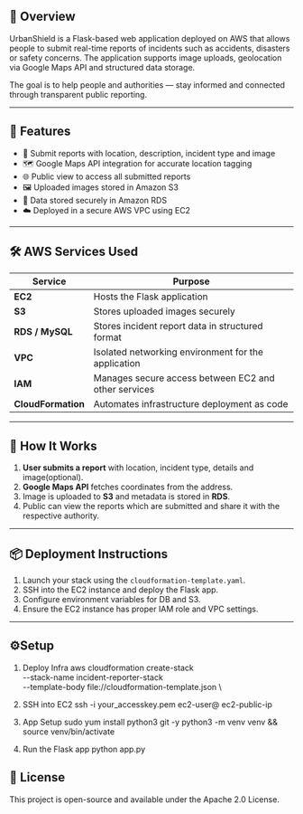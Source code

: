 ## 🧭 Overview

UrbanShield is a Flask-based web application deployed on AWS that allows people to submit real-time reports of incidents such as accidents, disasters or safety concerns. The application supports image uploads, geolocation via Google Maps API and structured data storage.

The goal is to help people and authorities — stay informed and connected through transparent public reporting.

---

## 🚀 Features

- 📍 Submit reports with location, description, incident type and image
- 🗺️ Google Maps API integration for accurate location tagging
- 🌐 Public view to access all submitted reports
- 🖼️ Uploaded images stored in Amazon S3
- 💾 Data stored securely in Amazon RDS
- ☁️ Deployed in a secure AWS VPC using EC2

---

## 🛠️ AWS Services Used

| Service        | Purpose                                                 |
|----------------|---------------------------------------------------------|
| **EC2**         | Hosts the Flask application                             |
| **S3**          | Stores uploaded images securely                         |
| **RDS / MySQL** | Stores incident report data in structured format        |
| **VPC**         | Isolated networking environment for the application     |
| **IAM**         | Manages secure access between EC2 and other services    |
| **CloudFormation** | Automates infrastructure deployment as code          |

---

## 🧪 How It Works

1. **User submits a report** with location, incident type, details and image(optional).
2. **Google Maps API** fetches coordinates from the address.
3. Image is uploaded to **S3** and metadata is stored in **RDS**.
4. Public can view the reports which are submitted and share it with the respective authority.

---

## 📦 Deployment Instructions

1. Launch your stack using the `cloudformation-template.yaml`.
2. SSH into the EC2 instance and deploy the Flask app.
3. Configure environment variables for DB and S3.
4. Ensure the EC2 instance has proper IAM role and VPC settings.

---
## ⚙️Setup

1. Deploy Infra
aws cloudformation create-stack \
  --stack-name incident-reporter-stack \
  --template-body file://cloudformation-template.json \

2. SSH into EC2
ssh -i your_accesskey.pem ec2-user@ ec2-public-ip

3. App Setup
sudo yum install python3 git -y
python3 -m venv venv && source venv/bin/activate

4. Run the Flask app
python app.py


## 📃 License

This project is open-source and available under the Apache 2.0 License.




